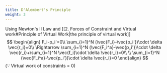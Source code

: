 ```yaml
---
title: D'Alembert's Principle
weight: 3
---
```

Using Newton's II Law and [[2. Forces of Constraint and Virtual work#Principle of Virtual Work|the principle of virtual work]]
$$
\begin{align}
F_i-p_i'=0\\
\sum_{i=1}^N (\vec{F_i}-\vec{p_i'})\cdot \delta \vec{r_i}=0\\
\Rightarrow \sum_{i=1}^N (\vec{F_i^a}-\vec{p_i'})\cdot \delta \vec{r_i}+\sum_{i=1}^N \vec{f_i}\cdot \delta \vec{r_i}=0\\
\\
\sum_{i=1}^N (\vec{F_i^a}-\vec{p_i'})\cdot \delta \vec{r_i}=0
\end{align}
$$
(∵ Virtual work of constraints = 0)